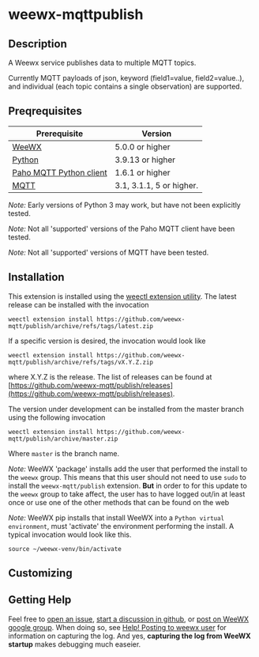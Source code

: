# weewx-mqttpublish

## Description

A Weewx service publishes data to multiple MQTT topics.

Currently MQTT payloads of json, keyword (field1=value, field2=value..), and individual (each topic contains a single observation) are supported.

## Preqrequisites

|Prerequisite                                                   |Version                  |
|---------------------------------------------------------------|-------------------------|
|[WeeWX](https://www.weewx.com)                                 |5.0.0 or higher          |
|[Python](https://www.python.org)                               |3.9.13 or higher         |
|[Paho MQTT Python client](https://pypi.org/project/paho-mqtt/) |1.6.1 or higher          |
|[MQTT](https://mqtt.org)                                       |3.1, 3.1.1, 5 or higher. |

*Note:* Early versions of Python 3 may work, but have not been explicitly tested.

*Note:* Not all 'supported' versions of the Paho MQTT client have been tested.

*Note:* Not all 'supported' versions of MQTT have been tested.

## Installation

This extension is installed using the [weectl extension utility](https://www.weewx.com/docs/5.0/utilities/weectl-extension/).
The latest release can be installed with the invocation

```shell
weectl extension install https://github.com/weewx-mqtt/publish/archive/refs/tags/latest.zip
```

If a specific version is desired, the invocation would look like

```shell
weectl extension install https://github.com/weewx-mqtt/publish/archive/refs/tags/vX.Y.Z.zip
```

where X.Y.Z is the release.
The list of releases can be found at [https://github.com/weewx-mqtt/publish/releases](https://github.com/weewx-mqtt/publish/releases).

The version under development can be installed from the master branch using the following invocation

```shell
weectl extension install https://github.com/weewx-mqtt/publish/archive/master.zip
```

Where `master` is the branch name.

*Note:* WeeWX 'package' installs add the user that performed the install to the `weewx` group.
This means that this user should not need to use `sudo` to install the `weewx-mqtt/publish` extension.
**But** in order to for this update to the `weewx` group to take affect, the user has to have logged out/in at least once or use one of the other methods that can be found on the web

*Note:* WeeWX pip installs that install WeeWX into a `Python virtual environment`, must 'activate' the environment performing the install. A typical invocation would look like this.

```shell
source ~/weewx-venv/bin/activate
```

## Customizing

## Getting Help

Feel free to [open an issue](https://github.com/weewx-mqtt/publish/issues/new),
[start a discussion in github](https://github.com/weewx-mqtt/publish/discussions/new),
or [post on WeeWX google group](https://groups.google.com/g/weewx-user).
When doing so, see [Help! Posting to weewx user](https://github.com/weewx/weewx/wiki/Help!-Posting-to-weewx-user)
for information on capturing the log.
And yes, **capturing the log from WeeWX startup** makes debugging much easeier.
